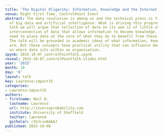 ```yaml
---
title: 'The Digital Oligarchy: Information, Knowledge and the Internet Era'
venue: Right First Time, ControlPoint Event
abstract: The data revolution is among us and the technical press is filled with stories
  of big data and artificial intelligence. What is driving this progress? In this
  talk we will argue that collection of data on its own is of little utility, it is
  interconnection of data that allows information to become knowledge. Businesses
  need to place data at the core of what they do to benefit from these techniques.
  The talk will be grounded in academic ideas of what information, knowledge and data
  are. But these concepts have practical utility that can influence decision making
  on where data sits within an organisation.
ipynb: 2015-10-07_controlPointTalk.ipynb
reveal: 2015-10-07_controlPointTalk.slides.html
year: '2015'
month: 10
day: '8'
layout: talk
key: Lawrence:impact15
categories:
- Lawrence:impact15
authors:
- firstname: Neil D.
  lastname: Lawrence
  url: http://inverseprobability.com
  institute: University of Sheffield
  twitter: lawrennd
  gscholar: r3SJcvoAAAAJ
published: 2015-10-08
---
```

